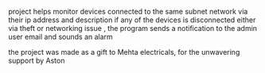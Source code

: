 project helps monitor devices
connected to the same subnet network 
via their ip address and description 
if any of the devices is disconnected either
via theft or networking issue , the program 
sends a notification to the admin user email
and sounds an alarm 

the project was made as a gift to Mehta 
electricals, for the unwavering support 
by Aston 
